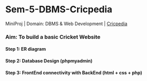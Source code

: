 # Sem-5-DBMS-Cricpedia
 MiniProj | Domain: DBMS & Web Development | [Cricpedia](https://cricpedia-by-infy.000webhostapp.com)

### Aim: To build a basic Cricket Website

#### Step 1: ER diagram 

#### Step 2: Database Design (phpmyadmin)

#### Step 3: FrontEnd connectivity with BackEnd (html + css + php)
